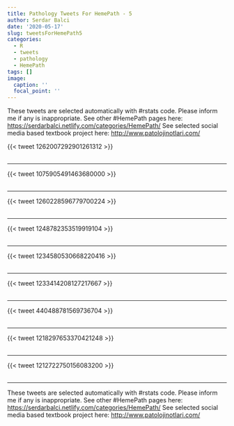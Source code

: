 ```yaml
---
title: Pathology Tweets For HemePath - 5
author: Serdar Balci
date: '2020-05-17'
slug: tweetsForHemePath5
categories:
  - R
  - tweets
  - pathology
  - HemePath
tags: []
image:
  caption: ''
  focal_point: ''
---
```



These tweets are selected automatically with #rstats code. Please inform me if any is inappropriate.
See other #HemePath pages here: https://serdarbalci.netlify.com/categories/HemePath/ 
See selected social media based textbook project here: http://www.patolojinotlari.com/

{{< tweet 1262007292901261312 >}}
<br>
<br>
<hr>
{{< tweet 1075905491463680000 >}}
<br>
<br>
<hr>
{{< tweet 1260228596779700224 >}}
<br>
<br>
<hr>
{{< tweet 1248782353519919104 >}}
<br>
<br>
<hr>
{{< tweet 1234580530668220416 >}}
<br>
<br>
<hr>
{{< tweet 1233414208127217667 >}}
<br>
<br>
<hr>
{{< tweet 440488781569736704 >}}
<br>
<br>
<hr>
{{< tweet 1218297653370421248 >}}
<br>
<br>
<hr>
{{< tweet 1212722750156083200 >}}
<br>
<br>
<hr>


These tweets are selected automatically with #rstats code. Please inform me if any is inappropriate.
See other #HemePath pages here: https://serdarbalci.netlify.com/categories/HemePath/ 
See selected social media based textbook project here: http://www.patolojinotlari.com/
